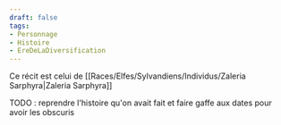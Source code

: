 ```yaml
---
draft: false
tags:
- Personnage
- Histoire
- EreDeLaDiversification
---
```


Ce récit est celui de [[Races/Elfes/Sylvandiens/Individus/Zaleria Sarphyra|Zaleria Sarphyra]]

TODO : reprendre l'histoire qu'on avait fait et faire gaffe aux dates pour avoir les obscuris